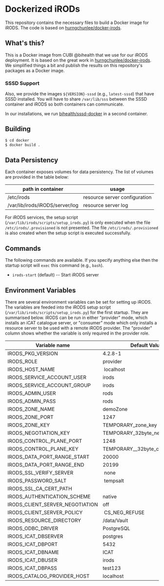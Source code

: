 # Dockerized iRODs

This repository contains the necessary files to build a Docker image for iRODS.
The code is based on [hurngchunlee/docker-irods](https://github.com/hurngchunlee/docker-irods).

## What's this?

This is a Docker image from CUBI @bihealth that we use for our iRODS deployment.
It is based on the great work in [hurngchunlee/docker-irods](https://github.com/hurngchunlee/docker-irods).
We simplified things a bit and publish the results on this repository's packages as a Docker image.

### SSSD Support

Also, we provide the images `${VERSION}-sssd` (e.g., `latest-sssd`) that have SSSD installed.
You will have to share `/var/lib/sss` between the SSSD container and iRODS so both containers can communicate.

In our installations, we run [bihealth/sssd-docker](https://github.com/bihealth/sssd-docker) in a second container.

## Building

```bash
$ cd docker
$ docker build .
```

## Data Persistency

Each container exposes volumes for data persistency.
The list of volumes are provided in the table below:

| path in container               | usage                         |
|---------------------------------|-------------------------------|
| /etc/irods                      | resource server configuration |
| /var/lib/irods/iRODS/server/log | resource server log           |


For iRODS services, the setup script (`/var/lib/irods/scripts/setup_irods.py`) is only executed when the file `/etc/irods/.provisioned` is not presented.
The file `/etc/irods/.provisioned` is also created when the setup script is executed successfully.

## Commands

The following commands are available.
If you specify anything else then the startup script will `exec` this command (e.g., `bash`).

- `irods-start` (default) -- Start iRODS server

## Environment Variables

There are several environment variables can be set for setting up iRODS.
The variables are feeded into the iRODS setup script (`/var/lib/irods/scripts/setup_irods.py`) for the first startup.
They are summarised below.
iRODS can be run in either "provider" mode, which installs an iCAT catalogue server, or "consumer" mode which only installs a resource server to be used with a remote iRODS provider. The "provider" column shows whether the variable is only required in the provider role.

| Variable name                   | Default Value                    | Provider   |
|---------------------------------|----------------------------------|------------|
| IRODS_PKG_VERSION               | 4.2.8-1                          | no         |
| IRODS_ROLE                      | provider                         | no         |
| IRODS_HOST_NAME                 | localhost                        | no         |
| IRODS_SERVICE_ACCOUNT_USER      | irods                            | no         |
| IRODS_SERVICE_ACCOUNT_GROUP     | irods                            | no         |
| IRODS_ADMIN_USER                | rods                             | no         |
| IRODS_ADMIN_PASS                | rods 							 | no         |
| IRODS_ZONE_NAME                 | demoZone                         | no         |
| IRODS_ZONE_PORT                 | 1247                             | no         |
| IRODS_ZONE_KEY                  | TEMPORARY_zone_key               | no         |
| IRODS_NEGOTIATION_KEY           | TEMPORARY_32byte_negotiation_key | no         |
| IRODS_CONTROL_PLANE_PORT        | 1248                             | no         |
| IRODS_CONTROL_PLANE_KEY         | TEMPORARY__32byte_ctrl_plane_key | no         |
| IRODS_DATA_PORT_RANGE_START     | 20000                            | no         |
| IRODS_DATA_PORT_RANGE_END       | 20199                            | no         |
| IRODS_SSL_VERIFY_SERVER         | none                             | no         |
| IRODS_PASSWORD_SALT             | tempsalt                         | no         |
| IRODS_SSL_CA_CERT_PATH          |                                  | no         |
| IRODS_AUTHENTICATION_SCHEME     | native                           | no         |
| IRODS_CLIENT_SERVER_NEGOTIATION | off                              | no         |
| IRODS_CLIENT_SERVER_POLICY      | CS_NEG_REFUSE                    | no         |
| IRODS_RESOURCE_DIRECTORY        | /data/Vault                      | no         |
| IRODS_ODBC_DRIVER               | PostgreSQL                       | yes        |
| IRODS_ICAT_DBSERVER             | postgres                         | yes        |
| IRODS_ICAT_DBPORT               | 5432                             | yes        |
| IRODS_ICAT_DBNAME               | ICAT                             | yes        |
| IRODS_ICAT_DBUSER               | irods                            | yes        |
| IRODS_ICAT_DBPASS               | test123                          | yes        |
| IRODS_CATALOG_PROVIDER_HOST     | localhost                        | no         |
